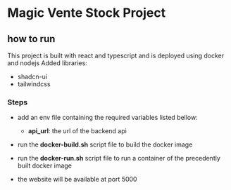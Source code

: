 # Magic Vente Stock Project

## how to run

This project is built with react and typescript and is deployed using docker and nodejs
Added libraries:

- shadcn-ui
- tailwindcss

### Steps

- add an env file containing the required variables listed bellow:
  - **api_url**: the url of the backend api

- run the **docker-build.sh** script file to build the docker image
- run the **docker-run.sh** script file to run a container of the precedently built docker image
- the website will be available at port 5000
